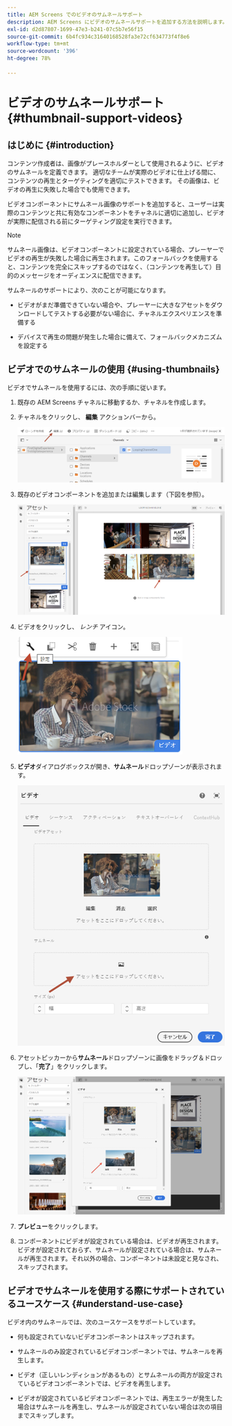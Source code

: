 ```yaml
---
title: AEM Screens でのビデオのサムネールサポート
description: AEM Screens にビデオのサムネールサポートを追加する方法を説明します。
exl-id: d2d87807-1699-47e3-b241-07c5b7e56f15
source-git-commit: 6b4fc934c31640168528fa3e72cf634773f4f8e6
workflow-type: tm+mt
source-wordcount: '396'
ht-degree: 78%

---
```


# ビデオのサムネールサポート {#thumbnail-support-videos}

## はじめに {#introduction}

コンテンツ作成者は、画像がプレースホルダーとして使用されるように、ビデオのサムネールを定義できます。 適切なチームが実際のビデオに仕上げる間に、コンテンツの再生とターゲティングを適切にテストできます。 その画像は、ビデオの再生に失敗した場合でも使用できます。

ビデオコンポーネントにサムネール画像のサポートを追加すると、ユーザーは実際のコンテンツと共に有効なコンポーネントをチャネルに適切に追加し、ビデオが実際に配信される前にターゲティング設定を実行できます。

>[!NOTE]
>サムネール画像は、ビデオコンポーネントに設定されている場合、プレーヤーでビデオの再生が失敗した場合に再生されます。このフォールバックを使用すると、コンテンツを完全にスキップするのではなく、（コンテンツを再生して）目的のメッセージをオーディエンスに配信できます。

サムネールのサポートにより、次のことが可能になります。

* ビデオがまだ準備できていない場合や、プレーヤーに大きなアセットをダウンロードしてテストする必要がない場合に、チャネルエクスペリエンスを準備する

* デバイスで再生の問題が発生した場合に備えて、フォールバックメカニズムを設定する

## ビデオでのサムネールの使用 {#using-thumbnails}

ビデオでサムネールを使用するには、次の手順に従います。

1. 既存の AEM Screens チャネルに移動するか、チャネルを作成します。

1. チャネルをクリックし、 **編集** アクションバーから。

   ![画像](/help/user-guide/assets/thumbnails/thumbnail-1.png)

1. 既存のビデオコンポーネントを追加または編集します（下図を参照）。

   ![画像](/help/user-guide/assets/thumbnails/thumbnail-2.png)

1. ビデオをクリックし、 *レンチ* アイコン。

   ![画像](/help/user-guide/assets/thumbnails/thumbnail-3.png)

1. **ビデオ**&#x200B;ダイアログボックスが開き、**サムネール**&#x200B;ドロップゾーンが表示されます。

   ![画像](/help/user-guide/assets/thumbnails/thumbnail-4.png)

1. アセットピッカーから&#x200B;**サムネール**&#x200B;ドロップゾーンに画像をドラッグ＆ドロップし、「**完了**」をクリックします。

   ![画像](/help/user-guide/assets/thumbnails/thumbnail-5.png)

1. **プレビュー**&#x200B;をクリックします。

1. コンポーネントにビデオが設定されている場合は、ビデオが再生されます。ビデオが設定されておらず、サムネールが設定されている場合は、サムネールが再生されます。それ以外の場合、コンポーネントは未設定と見なされ、スキップされます。

## ビデオでサムネールを使用する際にサポートされているユースケース {#understand-use-case}

ビデオ内のサムネールでは、次のユースケースをサポートしています。

* 何も設定されていないビデオコンポーネントはスキップされます。

* サムネールのみ設定されているビデオコンポーネントでは、サムネールを再生します。

* ビデオ（正しいレンディションがあるもの）とサムネールの両方が設定されているビデオコンポーネントでは、ビデオを再生します。

* ビデオが設定されているビデオコンポーネントでは、再生エラーが発生した場合はサムネールを再生し、サムネールが設定されていない場合は次の項目までスキップします。
